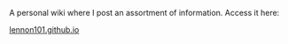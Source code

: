 A personal wiki where I post an assortment of information. Access it here:

[lennon101.github.io](https://lennon101.github.io/)
